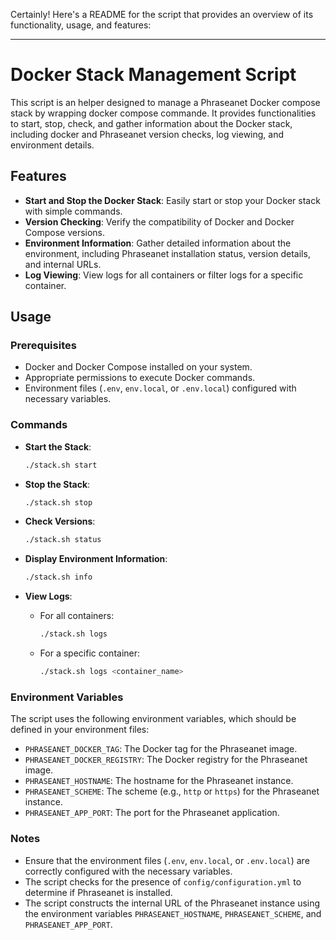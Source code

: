 Certainly! Here's a README for the script that provides an overview of its functionality, usage, and features:

---

# Docker Stack Management Script

This script is an helper designed to manage a Phraseanet Docker compose stack by wrapping docker compose commande. It provides functionalities to start, stop, check, and gather information about the Docker stack, including docker and Phraseanet version checks, log viewing, and environment details.

## Features

- **Start and Stop the Docker Stack**: Easily start or stop your Docker stack with simple commands.
- **Version Checking**: Verify the compatibility of Docker and Docker Compose versions.
- **Environment Information**: Gather detailed information about the environment, including Phraseanet installation status, version details, and internal URLs.
- **Log Viewing**: View logs for all containers or filter logs for a specific container.


## Usage

### Prerequisites

- Docker and Docker Compose installed on your system.
- Appropriate permissions to execute Docker commands.
- Environment files (`.env`, `env.local`, or `.env.local`) configured with necessary variables.

### Commands

- **Start the Stack**:
  ```bash
  ./stack.sh start
  ```

- **Stop the Stack**:
  ```bash
  ./stack.sh stop
  ```

- **Check Versions**:
  ```bash
  ./stack.sh status
  ```

- **Display Environment Information**:
  ```bash
  ./stack.sh info
  ```

- **View Logs**:
  - For all containers:
    ```bash
    ./stack.sh logs
    ```
  - For a specific container:
    ```bash
    ./stack.sh logs <container_name>
    ```

### Environment Variables

The script uses the following environment variables, which should be defined in your environment files:

- `PHRASEANET_DOCKER_TAG`: The Docker tag for the Phraseanet image.
- `PHRASEANET_DOCKER_REGISTRY`: The Docker registry for the Phraseanet image.
- `PHRASEANET_HOSTNAME`: The hostname for the Phraseanet instance.
- `PHRASEANET_SCHEME`: The scheme (e.g., `http` or `https`) for the Phraseanet instance.
- `PHRASEANET_APP_PORT`: The port for the Phraseanet application.

### Notes

- Ensure that the environment files (`.env`, `env.local`, or `.env.local`) are correctly configured with the necessary variables.
- The script checks for the presence of `config/configuration.yml` to determine if Phraseanet is installed.
- The script constructs the internal URL of the Phraseanet instance using the environment variables `PHRASEANET_HOSTNAME`, `PHRASEANET_SCHEME`, and `PHRASEANET_APP_PORT`.

